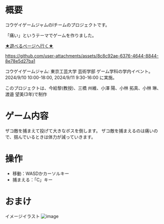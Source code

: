 # 概要
コウゲイゲームジャムのIチームのプロジェクトです。

「痛い」というテーマでゲームを作りました。

[★遊べるページへ行く★](https://tpu-game-2024.github.io/GameJamTeamI/)

https://github.com/user-attachments/assets/8c8c92ae-6376-4644-8844-8e78e5d27ba1

コウゲイゲームジャム: 東京工芸大学 芸術学部 ゲーム学科の学内イベント。2024/9/10 10:00-18:00, 2024/9/11 9:30-16:00 に実施。 

このプロジェクトは、今給黎(教授)、三橋 州維、小澤 陽、小林 拓真、小林 琳、渡邉 望美(3年)で制作

# ゲーム内容
ザコ敵を捕まえて投げて大きなボスを倒します。
ザコ敵を捕まえるのは痛いので、掴んでいるときは体力が減っていきます。

# 操作
- 移動：WASDかカーソルキー
- 捕まえる：「C」キー

# おまけ
イメージイラスト
![image](https://github.com/user-attachments/assets/afac50e7-4e17-4925-9c3a-6bb3f302f4ca)
